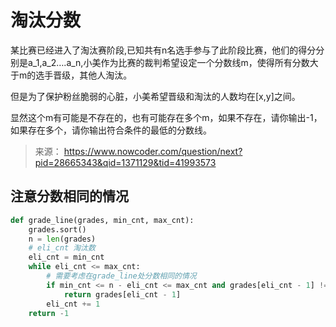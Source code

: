 # 淘汰分数
某比赛已经进入了淘汰赛阶段,已知共有n名选手参与了此阶段比赛，他们的得分分别是a_1,a_2….a_n,小美作为比赛的裁判希望设定一个分数线m，使得所有分数大于m的选手晋级，其他人淘汰。

但是为了保护粉丝脆弱的心脏，小美希望晋级和淘汰的人数均在[x,y]之间。

显然这个m有可能是不存在的，也有可能存在多个m，如果不存在，请你输出-1，如果存在多个，请你输出符合条件的最低的分数线。

> 来源： https://www.nowcoder.com/question/next?pid=28665343&qid=1371129&tid=41993573
## 注意分数相同的情况
```python
def grade_line(grades, min_cnt, max_cnt):
    grades.sort()
    n = len(grades)
    # eli_cnt 淘汰数
    eli_cnt = min_cnt
    while eli_cnt <= max_cnt:
        # 需要考虑在grade_line处分数相同的情况
        if min_cnt <= n - eli_cnt <= max_cnt and grades[eli_cnt - 1] != grades[eli_cnt]:
            return grades[eli_cnt - 1]
        eli_cnt += 1
    return -1
```